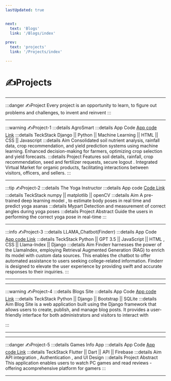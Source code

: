 ```yaml
---
lastUpdated: true   


next:
  text: 'Blogs'
  link: '/Blogs/index'

prev:
  text: 'projects'
  link: '/Projects/index'

---
```




# ✍️Projects
<hr>

:::danger ✍️Project 
Every project is an opportunity to learn, to figure out problems and challenges, to invent and reinvent
:::

<hr>

:::warning ✍️Project-1
:::details AgroSmart
:::details  App Code
[App code Link](https://github.com/1-Sanchit-1/CROP-YIELD-PREDICTION)
:::details TeckStack 
Django || Python || Machine Learning ||  HTML || CSS || Javascript 
:::details Aim 
Consolidated soil nutrient analysis, rainfall data, crop recommendation, and yield prediction systems using
machine learning. Enhanced decision-making for farmers, optimizing crop selection and yield forecasts.
:::details Project Features
 soil details, rainfall, crop recommendation, seed and fertilizer requests, secure logout .
 Integrated Virtual Market for organic products, facilitating interactions between visitors, officers, and sellers.
:::

<hr>

:::tip ✍️Project-2
:::details The Yoga Instructor
:::details App code 
[Code Link](https://github.com/1-Sanchit-1/yoga_mentor)
:::details TeckStack 
 numpy || matplotlib || openCV 
:::details Aim 
 A pre-trained deep learning model , to estimate body poses in real time and predict yoga asanas
:::details  Mypart 
Detection and measurement of correct angles during yoga poses
:::details Project Abstract 
 Guide the users in performing the correct yoga pose in real-time
:::



<hr>

:::info ✍️Project-3
:::details LLAMA_Chatbot(Finderr)
:::details App Code
[App code Link](https://github.com/1-Sanchit-1/LLAMA_Chatbot/tree/master)
:::details TeckStack 
Python ||
GPT 3.5 || 
JavaScript || 
HTML , CSS || 
Llama-Index || 
Django
:::details Aim 
Finderr harnesses the power of the LlamaIndex, employing Retrieval Augmented Generation (RAG) to enrich its model with custom data sources. This enables the chatbot to offer automated assistance to users seeking college-related information. 
Finderr is designed to elevate the user experience by providing swift and accurate responses to their inquiries.
:::

<hr>



<hr>

:::warning ✍️Project-4
:::details Blogs Site
:::details App Code
[App code Link](https://github.com/1-Sanchit-1/Blogs)
:::details TeckStack 
Python || Django || Bootstrap || SQLite
:::details Aim 
Blog Site is a web application built using the Django framework that allows users to create, publish, and
manage blog posts. It provides a user-friendly interface for both administrators and visitors to interact with

:::

<hr>


<hr>

:::danger ✍️Project-5
:::details Games Info App
:::details App Code
[App code Link](https://github.com/1-Sanchit-1/Appophilia)
:::details TeckStack 
Flutter || Dart || API || Firebase
:::details Aim 
API integration , Authentication , and UI Design
:::details Project Abstract 
This application enables users to watch PC games and read reviews 
-offering acomprehensive platform for gamers
:::

<hr>


